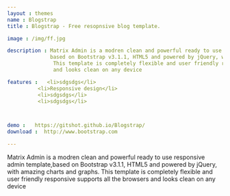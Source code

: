 ```yaml
---
layout : themes
name : Blogstrap
title : Blogstrap - Free resopnsive blog template.

image : /img/ff.jpg

description : Matrix Admin is a modren clean and powerful ready to use responsive admin template,
              based on Bootstrap v3.1.1, HTML5 and powered by jQuery, with amazing charts and graphs.
               This template is completely flexible and user friendly responsive supports all the browsers
               and looks clean on any device

features :   <li>sdgsdgs</li>
          <li>Responsive design</li>
          <li>sdgsdgs</li>
          <li>sdgsdgs</li>



demo :   https://gitshot.github.io/Blogstrap/
download :  http://www.bootstrap.com

---
```


Matrix Admin is a modren clean and powerful ready to use responsive admin template,based on Bootstrap v3.1.1, HTML5 and powered by jQuery, with amazing charts and graphs. This template is completely flexible and user friendly responsive supports all the browsers and looks clean on any device
